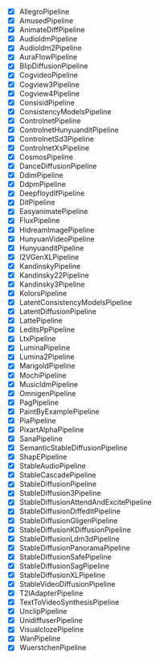 - [x] AllegroPipeline
- [x] AmusedPipeline
- [x] AnimateDiffPipeline
- [x] AudioldmPipeline
- [x] Audioldm2Pipeline
- [x] AuraFlowPipeline
- [x] BlipDiffusionPipeline
- [x] CogvideoPipeline
- [x] Cogview3Pipeline
- [x] Cogview4Pipeline
- [x] ConsisidPipeline
- [x] ConsistencyModelsPipeline
- [x] ControlnetPipeline
- [x] ControlnetHunyuanditPipeline
- [x] ControlnetSd3Pipeline
- [x] ControlnetXsPipeline
- [x] CosmosPipeline
- [x] DanceDiffusionPipeline
- [x] DdimPipeline
- [x] DdpmPipeline
- [x] DeepfloydIfPipeline
- [x] DitPipeline
- [x] EasyanimatePipeline
- [x] FluxPipeline
- [x] HidreamImagePipeline
- [x] HunyuanVideoPipeline
- [x] HunyuanditPipeline
- [x] I2VGenXLPipeline
- [x] KandinskyPipeline
- [x] Kandinsky22Pipeline
- [x] Kandinsky3Pipeline
- [x] KolorsPipeline
- [x] LatentConsistencyModelsPipeline
- [x] LatentDiffusionPipeline
- [x] LattePipeline
- [x] LeditsPpPipeline
- [x] LtxPipeline
- [x] LuminaPipeline
- [x] Lumina2Pipeline
- [x] MarigoldPipeline
- [x] MochiPipeline
- [x] MusicldmPipeline
- [x] OmnigenPipeline
- [x] PagPipeline
- [x] PaintByExamplePipeline
- [x] PiaPipeline
- [x] PixartAlphaPipeline
- [x] SanaPipeline
- [x] SemanticStableDiffusionPipeline
- [x] ShapEPipeline
- [x] StableAudioPipeline
- [x] StableCascadePipeline
- [x] StableDiffusionPipeline
- [x] StableDiffusion3Pipeline
- [x] StableDiffusionAttendAndExcitePipeline
- [x] StableDiffusionDiffeditPipeline
- [x] StableDiffusionGligenPipeline
- [x] StableDiffusionKDiffusionPipeline
- [x] StableDiffusionLdm3dPipeline
- [x] StableDiffusionPanoramaPipeline
- [x] StableDiffusionSafePipeline
- [x] StableDiffusionSagPipeline
- [x] StableDiffusionXLPipeline
- [x] StableVideoDiffusionPipeline
- [x] T2IAdapterPipeline
- [x] TextToVideoSynthesisPipeline
- [x] UnclipPipeline
- [x] UnidiffuserPipeline
- [x] VisualclozePipeline
- [x] WanPipeline
- [x] WuerstchenPipeline

